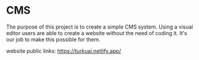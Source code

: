 # CMS

The purpose of this project is to create a simple CMS system. Using a visual editor users are able to create a website without the need of coding it. It's our job to make this possible for them.
 

 website public links: https://turkuai.netlify.app/